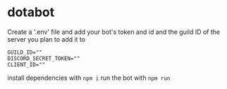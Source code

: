 # dotabot

Create a '.env' file and add your bot's token and id and the guild ID of the server you plan to add it to
```
GUILD_ID=""
DISCORD_SECRET_TOKEN=""
CLIENT_ID=""
```
install dependencies with `npm i`
run the bot with `npm run`
